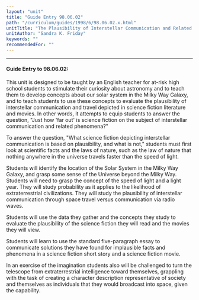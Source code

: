 ```yaml
---
layout: "unit"
title: "Guide Entry 98.06.02"
path: "/curriculum/guides/1998/6/98.06.02.x.html"
unitTitle: "The Plausibility of Interstellar Communication and Related Phenomena Depicted in Science Fiction Literature and Movies"
unitAuthor: "Sandra K. Friday"
keywords: ""
recommendedFor: ""
---
```

<body>
<hr/>
 <h4>
  Guide Entry to 98.06.02:
 </h4>
 This unit is designed to be taught by an English teacher for at-risk high school students to stimulate their curiosity about astronomy and to teach them to develop concepts about our solar system in the Milky Way Galaxy, and to teach students to use these concepts to evaluate the plausibility of interstellar communication and travel depicted in science fiction literature and movies.  In other words, it attempts to equip students to answer the question, "Just how 'far out' is science fiction on the subject of interstellar communication and related phenomena?"
 <p>
  To answer the question, "What science fiction depicting interstellar communication is based on plausibility, and what is not," students must first look at scientific facts and the laws of nature, such as the law of nature that nothing anywhere in the universe travels faster than the speed of light.
 </p>
 <p>
  Students will identify the location of the Solar System in the Milky Way Galaxy, and grasp some sense of the Universe beyond the Milky Way.  Students will need to grasp the concept of the speed of light and a light year.  They will study probability as it applies to the likelihood of extraterrestrial civilizations.  They will study the plausibility of interstellar communication through space travel versus communication via radio waves.
 </p>
 <p>
  Students will use the data they gather and the concepts they study to evaluate the plausibility of the science fiction they will read and the movies they will view.
 </p>
 <p>
  Students will learn to use the standard five-paragraph essay to communicate solutions they have found for implausible facts and phenomena in a science fiction short story and a science fiction movie.
 </p>
 <p>
  In an exercise of the imagination students also will be challenged to turn the telescope from extraterrestrial intelligence toward themselves, grappling with the task of creating a character description representative of society and themselves as individuals that they would broadcast into space, given the capability.
 </p>

</body>
